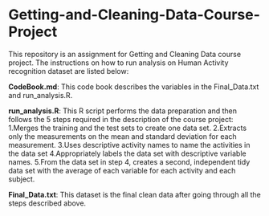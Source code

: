 # Getting-and-Cleaning-Data-Course-Project

This repository is an assignment for Getting and Cleaning Data course project. The instructions on how to run analysis on Human Activity recognition dataset are listed below:

**CodeBook.md**:
This code book describes the variables in the Final_Data.txt and run_analysis.R.

**run_analysis.R**:
This R script performs the data preparation and then follows the 5 steps required in the description of the course project:
1.Merges the training and the test sets to create one data set.
2.Extracts only the measurements on the mean and standard deviation for each measurement.
3.Uses descriptive activity names to name the activities in the data set
4.Appropriately labels the data set with descriptive variable names.
5.From the data set in step 4, creates a second, independent tidy data set with the average of each variable for each activity and each subject.

**Final_Data.txt**:
This dataset is the final clean data after going through all the steps described above.
